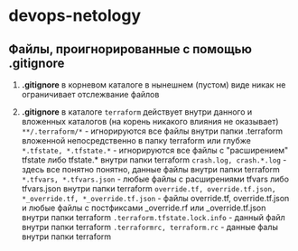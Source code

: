 # devops-netology

## Файлы, проигнорированные с помощью .gitignore

1. **.gitignore** в корневом каталоге в нынешнем (пустом) виде никак не ограничивает отслежвание файлов

2. **.gitignore** в каталоге `terraform` действует внутри данного и вложенных каталогов (на корень никакого влияния не оказывает)
`**/.terraform/*` - игнорируются все файлы внутри папки .terraform вложенной непосредственно в папку terraform или глубже
`*.tfstate, *.tfstate.*` - игнорируются все файлы с "расширением" tfstate либо tfstate.\* внутри папки terraform
`crash.log, crash.*.log` - здесь все понятно понятно, данные файлы внутри папки terraform
`*.tfvars, *.tfvars.json` - любые файлы с расширениями tfvars либо tfvars.json внутри папки terraform
`override.tf, override.tf.json, *_override.tf, *_override.tf.json` - файлы override.tf, override.tf.json и любые файлы с постфиксами  \_override.rf или \_override.tf.json внутри папки terraform
`.terraform.tfstate.lock.info` - данный файл внутри папки terraform
`.terraformrc, terraform.rc` - данные фалы внутри папки terraform
